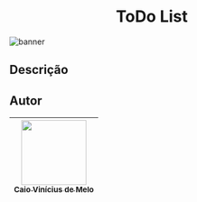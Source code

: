 <h1 align="center">ToDo List</h1>

![banner](https://user-images.githubusercontent.com/97481303/231018633-ee9b3f56-e22d-4340-b02c-9c09c41ddf0a.png)

## Descrição

## Autor

| [<img src="https://avatars.githubusercontent.com/u/97481303?s=400&u=178e187b5b8d3ea11f8c11a4f4de650c2199affd&v=4" width=115><br><sub>Caio Vinícius de Melo</sub>](https://github.com/CaioMelo00) |
| :---: |
